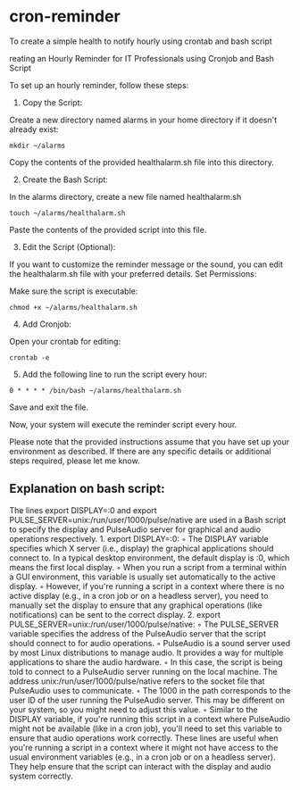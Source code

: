 # cron-reminder
To create a simple health to notify hourly using crontab and bash script


reating an Hourly Reminder for IT Professionals using Cronjob and Bash Script

To set up an hourly reminder, follow these steps:

1. Copy the Script:

Create a new directory named alarms in your home directory if it doesn't already exist:
~~~
mkdir ~/alarms
~~~
Copy the contents of the provided healthalarm.sh file into this directory.

2. Create the Bash Script:

In the alarms directory, create a new file named healthalarm.sh
~~~
touch ~/alarms/healthalarm.sh
~~~
Paste the contents of the provided script into this file.

3. Edit the Script (Optional):

If you want to customize the reminder message or the sound, you can edit the healthalarm.sh file with your preferred details.
Set Permissions:

Make sure the script is executable:
~~~
chmod +x ~/alarms/healthalarm.sh
~~~

4. Add Cronjob:

Open your crontab for editing:
~~~
crontab -e
~~~

5. Add the following line to run the script every hour:
~~~
0 * * * * /bin/bash ~/alarms/healthalarm.sh
~~~
Save and exit the file.

Now, your system will execute the reminder script every hour.

Please note that the provided instructions assume that you have set up your environment as described. If there are any specific details or additional steps required, please let me know.



Explanation on bash script:
----------------------------

The lines export DISPLAY=:0 and export PULSE_SERVER=unix:/run/user/1000/pulse/native are used in a Bash script to specify the display and PulseAudio server for graphical and audio operations respectively.
    1. export DISPLAY=:0:
        ◦ The DISPLAY variable specifies which X server (i.e., display) the graphical applications should connect to. In a typical desktop environment, the default display is :0, which means the first local display.
        ◦ When you run a script from a terminal within a GUI environment, this variable is usually set automatically to the active display.
        ◦ However, if you're running a script in a context where there is no active display (e.g., in a cron job or on a headless server), you need to manually set the display to ensure that any graphical operations (like notifications) can be sent to the correct display.
    2. export PULSE_SERVER=unix:/run/user/1000/pulse/native:
        ◦ The PULSE_SERVER variable specifies the address of the PulseAudio server that the script should connect to for audio operations.
        ◦ PulseAudio is a sound server used by most Linux distributions to manage audio. It provides a way for multiple applications to share the audio hardware.
        ◦ In this case, the script is being told to connect to a PulseAudio server running on the local machine. The address unix:/run/user/1000/pulse/native refers to the socket file that PulseAudio uses to communicate.
        ◦ The 1000 in the path corresponds to the user ID of the user running the PulseAudio server. This may be different on your system, so you might need to adjust this value.
        ◦ Similar to the DISPLAY variable, if you're running this script in a context where PulseAudio might not be available (like in a cron job), you'll need to set this variable to ensure that audio operations work correctly.
These lines are useful when you're running a script in a context where it might not have access to the usual environment variables (e.g., in a cron job or on a headless server). They help ensure that the script can interact with the display and audio system correctly.
